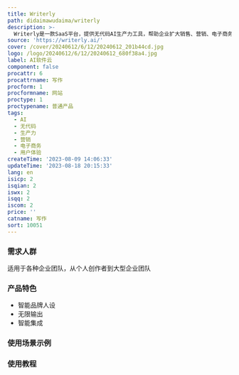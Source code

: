 ```yaml
---
title: Writerly
path: didaimawudaima/writerly
description: >-
  Writerly是一款SaaS平台，提供无代码AI生产力工具，帮助企业扩大销售、营销、电子商务、用户体验、产品等方面的规模。通过使用智能品牌人设，Writerly可以根据品牌规则生成内容，提供无限的输出和智能集成，帮助提高团队的生产力。定价请咨询官方网站。
source: 'https://writerly.ai/'
cover: /cover/20240612/6/12/20240612_201b44cd.jpg
logo: /logo/20240612/6/12/20240612_680f38a4.jpg
label: AI软件云
component: false
procattr: 6
procattrname: 写作
procform: 1
procformname: 网站
proctype: 1
proctypename: 普通产品
tags:
  - AI
  - 无代码
  - 生产力
  - 营销
  - 电子商务
  - 用户体验
createTime: '2023-08-09 14:06:33'
updateTime: '2023-08-18 20:15:33'
lang: en
isicp: 2
isqian: 2
iswx: 2
isqq: 2
iscom: 2
price: ''
catname: 写作
sort: 10051
---
```




### 需求人群
适用于各种企业团队，从个人创作者到大型企业团队

### 产品特色
- 智能品牌人设
- 无限输出
- 智能集成

### 使用场景示例


### 使用教程


  
